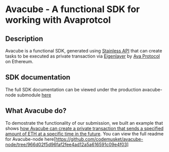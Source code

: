 # Avacube - A functional SDK for working with Avaprotcol


## Description
Avacube is a functional SDK, generated using [Stainless API](https://www.stainlessapi.com/) that can create tasks to be executed as private transaction via [Eigenlayer](https://www.eigenlayer.xyz/) by [Ava Protocol](https://www.stainlessapi.com/) on Ethereum. 

## SDK documentation
The full SDK documentation can be viewed under the production avacube-node submodule [here](https://github.com/codemusket/avacube-node/blob/main/README.md)

## What Avacube do?
To demostrate the functionality of our submission, we built an example that shows [how Avacube can create a private transaction that sends a specified amount of ETH at a specific time in the future](https://github.com/codemusket/avacube-node/blob/966d02f5d96faf2fee4ad12a5a616591c09e4f03/examples/sepolia-holesky.ts). You can view the full readme for Avacube-node here[https://github.com/codemusket/avacube-node/tree/966d02f5d96faf2fee4ad12a5a616591c09e4f03]